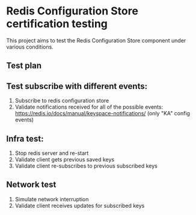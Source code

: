 # Redis Configuration Store certification testing

This project aims to test the Redis Configuration Store component under various conditions.

## Test plan

## Test subscribe with different events:
1. Subscribe to redis configuration store
2. Validate notifications received for all of the possible events: https://redis.io/docs/manual/keyspace-notifications/ (only "KA" config events)

## Infra test:
1. Stop redis server and re-start
2. Validate client gets previous saved keys
3. Validate client re-subscribes to previous subscribed keys

## Network test
1. Simulate network interruption
2. Validate client receives updates for subscribed keys 